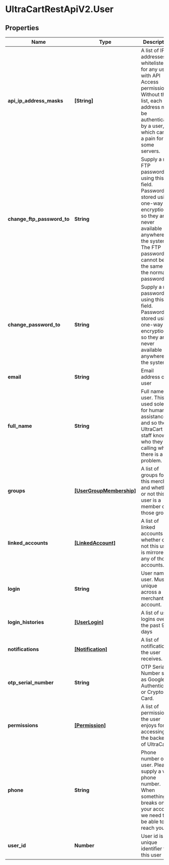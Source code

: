 # UltraCartRestApiV2.User

## Properties
Name | Type | Description | Notes
------------ | ------------- | ------------- | -------------
**api_ip_address_masks** | **[String]** | A list of IP addresses whitelisted for any user with API Access permission.  Without this list, each ip address must be authenticated by a user, which can be a pain for some servers. | [optional] 
**change_ftp_password_to** | **String** | Supply a new FTP password using this field.  Password are stored using one-way encryption, so they are never available anywhere in the system.  The FTP password cannot be the same as the normal password. | [optional] 
**change_password_to** | **String** | Supply a new password using this field.  Password are stored using one-way encryption, so they are never available anywhere in the system. | [optional] 
**email** | **String** | Email address of user | [optional] 
**full_name** | **String** | Full name of user.  This is used solely for human assistance and so the UltraCart staff knows who they are calling when there is a problem. | [optional] 
**groups** | [**[UserGroupMembership]**](UserGroupMembership.md) | A list of groups for this merchant and whether or not this user is a member of those groups. | [optional] 
**linked_accounts** | [**[LinkedAccount]**](LinkedAccount.md) | A list of linked accounts and whether or not this user is mirrored to any of those accounts. | [optional] 
**login** | **String** | User name of user.  Must be unique across a merchant account. | [optional] 
**login_histories** | [**[UserLogin]**](UserLogin.md) | A list of user logins over the past 90 days | [optional] 
**notifications** | [**[Notification]**](Notification.md) | A list of notifications the user receives. | [optional] 
**otp_serial_number** | **String** | OTP Serial Number such as Google Authenticator or Crypto Card. | [optional] 
**permissions** | [**[Permission]**](Permission.md) | A list of permissions the user enjoys for accessing the backend of UltraCart. | [optional] 
**phone** | **String** | Phone number of user.  Please supply a valid phone number.  When something breaks on your account, we need to be able to reach you. | [optional] 
**user_id** | **Number** | User id is a unique identifier for this user | [optional] 


